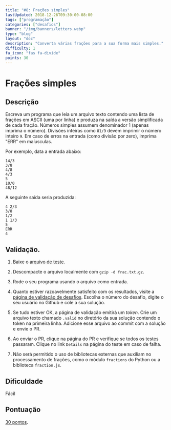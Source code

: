 ```yaml
---
title: "#8: Frações simples"
lastUpdated: 2018-12-26T09:30:00-08:00
tags: ["programação"]
categories: ["desafios"]
banner: "/img/banners/letters.webp"
type: "blog"
layout: "doc"
description: "Converta várias frações para a sua forma mais simples."
difficulty: 1
fa_icon: "fas fa-divide"
points: 30
---
```


# Frações simples

## Descrição

Escreva um programa que leia um arquivo texto contendo uma lista de frações em
ASCII (uma por linha) e produza na saída a versão simplificada de cada fração.
Números simples assumem denominador 1 (apenas imprima o número). Divisões inteiras
como `81/9` devem imprimir o número inteiro `9`. Em caso de erros na entrada (como 
divisão por zero), imprima "ERR" em maíusculas.

Por exemplo, data a entrada abaixo:

```
14/3
3/8
4/8
4/3
5
10/0
48/12
```

A seguinte saída seria produzida:

```
4 2/3
3/8
1/2
1 1/3
5
ERR
4
```

## Validação.

1. Baixe o [arquivo de teste](https://osprogramadores.com/files/d08/frac.txt.gz).

1. Descompacte o arquivo localmente com `gzip -d frac.txt.gz`.

1. Rode o seu programa usando o arquivo como entrada.

1. Quanto estiver razoavelmente satisfeito com os resultados, visite a [página de validação de desafios](https://osprogramadores.com/v). Escolha o número do desafio, digite o seu usuário no Github e cole a sua solução.

1. Se tudo estiver OK, a página de validação emitirá um _token_. Crie um arquivo texto chamado `.valid` no diretório da sua solução contendo o token na primeira linha. Adicione esse arquivo ao commit com a solução e envie o PR.

1. Ao enviar o PR, clique na página do PR e verifique se todos os testes passaram. Clique no link `Details` na página do teste em caso de falha.

1. Não será permitido o uso de bibliotecas externas que auxiliam no processamento de frações, como o módulo `fractions` do Python ou a biblioteca `fraction.js`.

## Dificuldade

Fácil

## Pontuação

[30 pontos](https://osprogramadores.com/scores).
